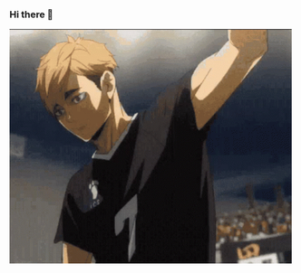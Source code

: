 ### Hi there 👋

<!--
**Abjcodes/Abjcodes** is a ✨ _special_ ✨ repository because its `README.md` (this file) appears on your GitHub profile.

Here are some ideas to get you started:

- 🔭 I’m currently working on ...
- 🌱 I’m currently learning ...
- 👯 I’m looking to collaborate on ...
- 🤔 I’m looking for help with ...
- 💬 Ask me about ...
- 📫 How to reach me: ...
- 😄 Pronouns: ...
- ⚡ Fun fact: ...
-->
![Alt Text](https://github.com/Abjcodes/Abjcodes/blob/main/tenor.gif)
<!--[![Abijith's GitHub stats](https://github-readme-stats.vercel.app/api?username=Abjcodes)](https://github.com/anuraghazra/github-readme-stats)
[![trophy](https://github-profile-trophy.vercel.app/?username=Abjcodes)](https://github.com/ryo-ma/github-profile-trophy)
[![GitHub Streak](https://github-readme-streak-stats.herokuapp.com/?user=Abjcodes)](https://git.io/streak-stats)
-->


